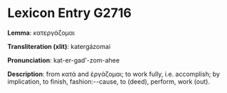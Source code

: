 # Lexicon Entry G2716

**Lemma**: κατεργάζομαι

**Transliteration (xlit)**: katergázomai

**Pronunciation**: kat-er-gad'-zom-ahee

**Description**:
from κατά and ἐργάζομαι; to work fully, i.e. accomplish; by implication, to finish, fashion:--cause, to (deed), perform, work (out).
